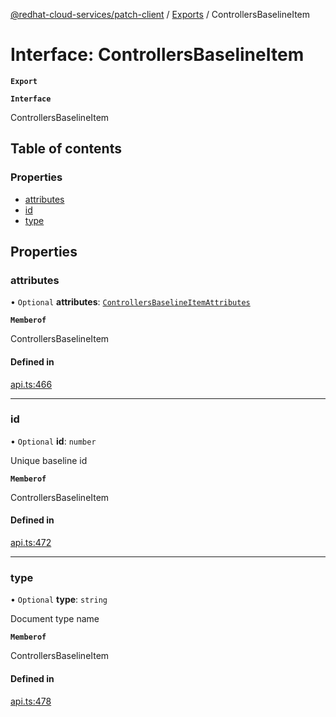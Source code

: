 [@redhat-cloud-services/patch-client](../README.md) / [Exports](../modules.md) / ControllersBaselineItem

# Interface: ControllersBaselineItem

**`Export`**

**`Interface`**

ControllersBaselineItem

## Table of contents

### Properties

- [attributes](ControllersBaselineItem.md#attributes)
- [id](ControllersBaselineItem.md#id)
- [type](ControllersBaselineItem.md#type)

## Properties

### attributes

• `Optional` **attributes**: [`ControllersBaselineItemAttributes`](ControllersBaselineItemAttributes.md)

**`Memberof`**

ControllersBaselineItem

#### Defined in

[api.ts:466](https://github.com/RedHatInsights/javascript-clients/blob/master/packages/patch/api.ts#L466)

___

### id

• `Optional` **id**: `number`

Unique baseline id

**`Memberof`**

ControllersBaselineItem

#### Defined in

[api.ts:472](https://github.com/RedHatInsights/javascript-clients/blob/master/packages/patch/api.ts#L472)

___

### type

• `Optional` **type**: `string`

Document type name

**`Memberof`**

ControllersBaselineItem

#### Defined in

[api.ts:478](https://github.com/RedHatInsights/javascript-clients/blob/master/packages/patch/api.ts#L478)
